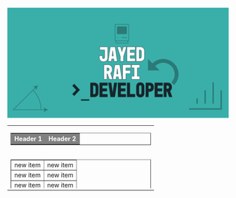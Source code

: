 <a href ="https://github.com/JayedRafiProjects"><img src="https://github.com/JayedRafiProjects/JayedRafiProjects/blob/main/poster.png" alt="cover"></a>
<table cellspacing="0" cellpadding="0" border="0" width="325">
  <tr>
    <td>
       <table cellspacing="0" cellpadding="1" border="1" width="300" >
         <tr style="color:white;background-color:grey">
            <th>Header 1</th>
            <th>Header 2</th>
         </tr>
       </table>
    </td>
  </tr>
  <tr>
    <td>
       <div style="width:320px; height:80px; overflow:auto;">
         <table cellspacing="0" cellpadding="1" border="1" width="300" >
           <tr>
             <td>new item</td>
             <td>new item</td>
           </tr>
           <tr>
             <td>new item</td>
             <td>new item</td>
           </tr>
              <tr>
             <td>new item</td>
             <td>new item</td>
           </tr>
              <tr>
             <td>new item</td>
             <td>new item</td>
           </tr>
              <tr>
             <td>new item</td>
             <td>new item</td>
           </tr>
              <tr>
             <td>new item</td>
             <td>new item</td>
           </tr>
              <tr>
             <td>new item</td>
             <td>new item</td>
           </tr>
              <tr>
             <td>new item</td>
             <td>new item</td>
           </tr>
              <tr>
             <td>new item</td>
             <td>new item</td>
           </tr>
              <tr>
             <td>new item</td>
             <td>new item</td>
           </tr>
         </table>  
       </div>
    </td>
  </tr>
</table>
